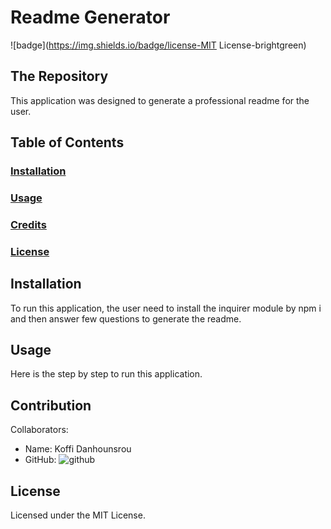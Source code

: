 
  # Readme Generator
  ![badge](https://img.shields.io/badge/license-MIT License-brightgreen)<br />
 ## The Repository
 This application was designed to generate a professional readme for the user.
 
   ## Table of Contents
   ### [Installation](#installation)
   ### [Usage](#usage)
   ### [Credits](#credits)
   ### [License](#license)
 
 ## Installation
 To run this application, the user need to install the inquirer module by npm i and then answer few questions to generate the readme.
 ## Usage
 Here is the step by step to run this application.
 ## Contribution
 Collaborators: 
 * Name: Koffi Danhounsrou
 * GitHub: ![github](https://github.com/koffi.danh)

 ## License
 Licensed under the MIT License.
  
